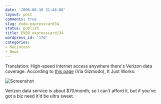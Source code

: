 ```yaml
---
date: '2006-08-10 21:46:08'
layout: post
comments: true
slug: evdo-expresscard34
status: publish
title: EVDO expresscard/34
wordpress_id: '170'
categories:
- Macintosh
- News
---
```


Translation: High-speed internet access anywhere there's Verizon data coverage. According to [this page](http://gearlog.com/blogs/gearlog/archive/2006/08/10/18025.aspx) (Via Gizmodo), It Just Works:


![Screenshot](http://gizmodo.com/assets/resources/2006/08/vzcardphoto.JPG)


Verizon data service is about $70/month, so I can't afford it, but if you've got a biz need it'd be ultra sweet.

